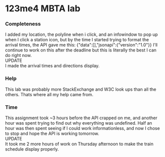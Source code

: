 # 123me4 MBTA lab
### Completeness
I added my location, the polyline when i click, and an infowindow to pop up when I click a station icon, but by the time I started trying to format the arrival times, the API gave me this: {"data":[],"jsonapi":{"version":"1.0"}}
I'll continue to work on this after the deadline but this is literally the best I can do right now.<br/>UPDATE<br/>I made the arrival times and directions display.


### Help
This lab was probably more StackExchange and W3C look ups than all the others.  Thats where all my help came from.

### Time
This assignment took ~3 hours before the API crapped on me, and another hour was spent trying to find out why everything was undefined.  Half an hour was then spent seeing if I could work informationless, and now I chose to stop and hope the API is working tomorrow.<br/>UPDATE<br/>It took me 2 more hours of work on Thursday afternoon to make the train schedule display properly.
